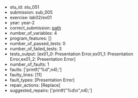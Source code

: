 - stu_id: stu_051	       
- submission: sub_005
- exercise: lab02/ex01
- year: year-2
- correct_submission: [path](https://github.com/pmorvalho/C-Pack-IPAs/blob/main/correct_submissions/year-2/lab02/ex01/ex01-stu_051-sub_003)
- number_of_variables: 4
- program_features: [] 
- number_of_passed_tests: 0
- number_of_failed_tests: 3
- tests_output: [ex01_0: Presentation Error,ex01_1: Presentation Error,ex01_2: Presentation Error]
- number_of_faults: 1
- faults: ['printf("%d",n4);']
- faulty_lines: [11]
- fault_types: [Presentation Error]
- repair_actions: [Replace] 
- suggested_repairs: ['printf("%d\n",n4);']
